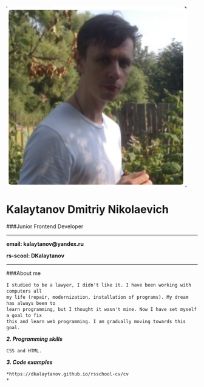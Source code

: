 ![DKalaytanov](1.png "DKalaytanov")

# Kalaytanov Dmitriy Nikolaevich
###Junior Frontend Developer

________________________________
__email: kalaytanov@yandex.ru__

__rs-scool: DKalaytanov__
________________________________

###About me


    I studied to be a lawyer, I didn't like it. I have been working with computers all 
    my life (repair, modernization, installation of programs). My dream has always been to 
    learn programming, but I thought it wasn't mine. Now I have set myself a goal to fix 
    this and learn web programming. I am gradually moving towards this goal.

___2. Programming skills___


    CSS and HTML. 

___3. Сode examples___


    *https://dkalaytanov.github.io/rsschool-cv/cv
    *


    





